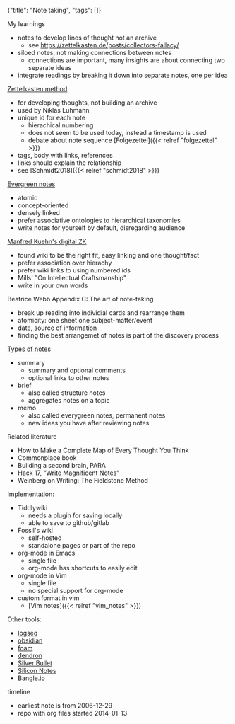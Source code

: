 {"title": "Note taking", "tags": []}

My learnings
* notes to develop lines of thought not an archive
  * see https://zettelkasten.de/posts/collectors-fallacy/
* siloed notes, not making connections between notes
  * connections are important, many insights are about connecting two separate ideas
* integrate readings by breaking it down into separate notes, one per idea

[Zettelkasten method](https://zettelkasten.de/introduction/)
* for developing thoughts, not building an archive
* used by Niklas Luhmann
* unique id for each note
  * hierachical numbering
  * does not seem to be used today, instead a timestamp is used
  * debate about note sequence [Folgezettel]({{< relref "folgezettel" >}})
* tags, body with links, references
* links should explain the relationship
* see [Schmidt2018]({{< relref "schmidt2018" >}})

[Evergreen notes](https://notes.andymatuschak.org/Evergreen_notes)
* atomic
* concept-oriented
* densely linked
* prefer associative ontologies to hierarchical taxonomies
* write notes for yourself by default, disregarding audience

[Manfred Kuehn's digital ZK](https://www.connectedtext.com/manfred.php)
* found wiki to be the right fit, easy linking and one thought/fact
* prefer association over hierachy
* prefer wiki links to using numbered ids
* Mills' "On Intellectual Craftsmanship"
* write in your own words

Beatrice Webb Appendix C: The art of note-taking
* break up reading into individial cards and rearrange them
* atomicity: one sheet one subject-matter/event
* date, source of information
* finding the best arrangemet of notes is part of the discovery process

[Types of notes](https://www.seanlawson.net/2020/10/zettelkasten-method-what-why-how-of-getting-started/)
* summary
  * summary and optional comments
  * optional links to other notes
* brief
  * also called structure notes
  * aggregates notes on a topic
* memo
  * also called everygreen notes, permanent notes
  * new ideas you have after reviewing notes

Related literature
* How to Make a Complete Map of Every Thought You Think
* Commonplace book
* Building a second brain, PARA
* Hack 17, “Write Magnificent Notes”
* Weinberg on Writing: The Fieldstone Method

Implementation:
* Tiddlywiki
  * needs a plugin for saving locally
  * able to save to github/gitlab
* Fossil's wiki
  * self-hosted
  * standalone pages or part of the repo
* org-mode in Emacs
  * single file
  * org-mode has shortcuts to easily edit
* org-mode in Vim
  * single file
  * no special support for org-mode
* custom format in vim
  * [Vim notes]({{< relref "vim_notes" >}})

Other tools:
* [logseq](https://logseq.com/)
* [obsidian](https://obsidian.md/)
* [foam](https://foambubble.github.io/foam/)
* [dendron](https://www.dendron.so/)
* [Silver Bullet](https://silverbullet.md/)
* [Silicon Notes](https://github.com/cu/silicon)
* Bangle.io

timeline
* earliest note is from 2006-12-29
* repo with org files started 2014-01-13

